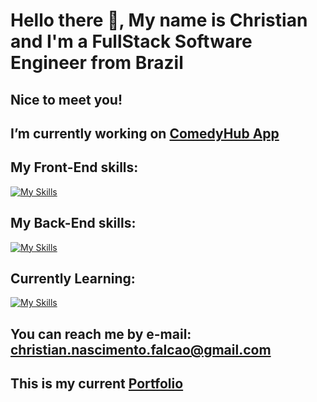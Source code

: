 # Hello there 👋, My name is Christian and I'm a FullStack Software Engineer from Brazil
## Nice to meet you!
## I’m currently working on [ComedyHub App](https://thecomedyhub.com.br)
## My Front-End skills:
[![My Skills](https://skillicons.dev/icons?i=js,html,css,nextjs,npm,tailwind)](https://skillicons.dev)
## My Back-End skills:
[![My Skills](https://skillicons.dev/icons?i=cs,bash,linux,docker,redis,postgres,nginx,git,github)](https://skillicons.dev)
## Currently Learning:
[![My Skills](https://skillicons.dev/icons?i=githubactions,jenkins,kubernetes,terraform)](https://skillicons.dev)
## You can reach me by e-mail: christian.nascimento.falcao@gmail.com
## This is my current [Portfolio](https://christiandonf.github.io/Portifolio-Christian-Falcao/)

<!--
**christiandonf/christiandonf** is a ✨ _special_ ✨ repository because its `README.md` (this file) appears on your GitHub profile.

Here are some ideas to get you started:

- 🔭 I’m currently working on ...
- 🌱 I’m currently learning ...
- 👯 I’m looking to collaborate on ...
- 🤔 I’m looking for help with ...
- 💬 Ask me about ...
- 📫 How to reach me: ...
- 😄 Pronouns: ...
- ⚡ Fun fact: ...
-->
